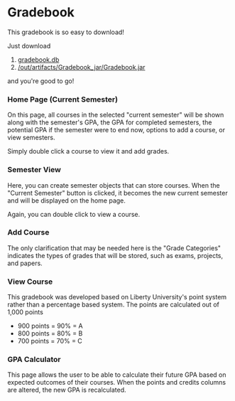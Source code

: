 # Gradebook

This gradebook is so easy to download! 

Just download  

1. [gradebook.db](/gradebook.db)
2. [/out/artifacts/Gradebook_jar/Gradebook.jar](/out/artifacts/Gradebook_jar/Gradebook.jar)

and you're good to go!


### Home Page (Current Semester)

On this page, all courses in the selected "current semester" will be shown along with the semester's GPA, the GPA for completed semesters, the potential GPA if the semester were to end now, options to add a course, or view semesters. 

Simply double click a course to view it and add grades.


### Semester View

Here, you can create semester objects that can store courses. When the "Current Semester" button is clicked, it becomes the new current semester and will be displayed on the home page. 

Again, you can double click to view a course. 


### Add Course

The only clarification that may be needed here is the "Grade Categories" indicates the types of grades that will be stored, such as exams, projects, and papers.


### View Course

This gradebook was developed based on Liberty University's point system rather than a percentage based system. The points are calculated out of 1,000 points

+ 900 points = 90% = A
+ 800 points = 80% = B
+ 700 points = 70% = C


### GPA Calculator

This page allows the user to be able to calculate their future GPA based on expected outcomes of their courses. When the points and credits columns are altered, the new GPA is recalculated.